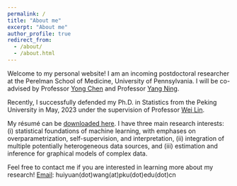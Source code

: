 ```yaml
---
permalink: /
title: "About me"
excerpt: "About me"
author_profile: true
redirect_from: 
  - /about/
  - /about.html
---
```

Welcome to my personal website! I am an incoming postdoctoral researcher at the Perelman School of Medicine, University of Pennsylvania. I will be co-advised by Professor [Yong Chen](https://penncil.med.upenn.edu/about-pi/) and Professor [Yang Ning](https://yangning.stat.cornell.edu/). 

Recently, I successfully defended my Ph.D. in Statistics from the Peking University in May, 2023 under the supervision of Professor [Wei Lin](https://www.math.pku.edu.cn/teachers/linw/).

My résumé can be [downloaded here](https://huiyuan-wang.github.io/files/cv.pdf).
I have three main research interests: (i) statistical foundations of machine learning, with emphases on overparametrization, self-supervision, and interpretation, (ii) integration of multiple potentially heterogeneous data sources, and (iii) estimation and inference for graphical models of complex data. 

Feel free to contact me if you are interested in learning more about my research! [Email](mailto:huiyuan.wang@pku.edu.cn): huiyuan(dot)wang(at)pku(dot)edu(dot)cn




